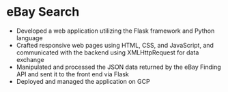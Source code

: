 # eBay Search
* Developed a web application utilizing the Flask framework and Python language
* Crafted responsive web pages using HTML, CSS, and JavaScript, and communicated with the backend using XMLHttpRequest for data exchange
* Manipulated and processed the JSON data returned by the eBay Finding API and sent it to the front end via Flask
* Deployed and managed the application on GCP

